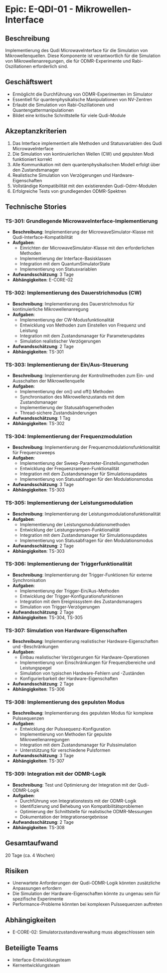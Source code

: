 # Epic: E-QDI-01 - Mikrowellen-Interface

## Beschreibung
Implementierung des Qudi MicrowaveInterface für die Simulation von Mikrowellenquellen. Diese Komponente ist verantwortlich für die Simulation von Mikrowellenanregungen, die für ODMR-Experimente und Rabi-Oszillationen erforderlich sind.

## Geschäftswert
- Ermöglicht die Durchführung von ODMR-Experimenten im Simulator
- Essentiell für quantenphysikalische Manipulationen von NV-Zentren
- Erlaubt die Simulation von Rabi-Oszillationen und Quantengattermanipulationen
- Bildet eine kritische Schnittstelle für viele Qudi-Module

## Akzeptanzkriterien
1. Das Interface implementiert alle Methoden und Statusvariablen des Qudi MicrowaveInterface
2. Die Simulation von kontinuierlichen Wellen (CW) und gepulsten Modi funktioniert korrekt
3. Alle Kommunikation mit dem quantenphysikalischen Modell erfolgt über den Zustandsmanager
4. Realistische Simulation von Verzögerungen und Hardware-Eigenschaften
5. Vollständige Kompatibilität mit den existierenden Qudi-Odmr-Modulen
6. Erfolgreiche Tests von grundlegenden ODMR-Spektren

## Technische Stories

### TS-301: Grundlegende MicrowaveInterface-Implementierung
- **Beschreibung**: Implementierung der MicrowaveSimulator-Klasse mit Qudi-Interface-Kompatibilität
- **Aufgaben**:
  - Einrichten der MicrowaveSimulator-Klasse mit den erforderlichen Methoden
  - Implementierung der Interface-Basisklassen
  - Integration mit dem QuantumSimulatorState
  - Implementierung von Statusvariablen
- **Aufwandsschätzung**: 3 Tage
- **Abhängigkeiten**: E-CORE-02

### TS-302: Implementierung des Dauerstrichmodus (CW)
- **Beschreibung**: Implementierung des Dauerstrichmodus für kontinuierliche Mikrowellenanregung
- **Aufgaben**:
  - Implementierung der CW-Modusfunktionalität
  - Entwicklung von Methoden zum Einstellen von Frequenz und Leistung
  - Integration mit dem Zustandsmanager für Parameterupdates
  - Simulation realistischer Verzögerungen
- **Aufwandsschätzung**: 2 Tage
- **Abhängigkeiten**: TS-301

### TS-303: Implementierung der Ein/Aus-Steuerung
- **Beschreibung**: Implementierung der Kontrollmethoden zum Ein- und Ausschalten der Mikrowellenquelle
- **Aufgaben**:
  - Implementierung der on() und off() Methoden
  - Synchronisation des Mikrowellenzustands mit dem Zustandsmanager
  - Implementierung der Statusabfragemethoden
  - Thread-sichere Zustandsänderungen
- **Aufwandsschätzung**: 1 Tag
- **Abhängigkeiten**: TS-302

### TS-304: Implementierung der Frequenzmodulation
- **Beschreibung**: Implementierung der Frequenzmodulationsfunktionalität für Frequenzsweeps
- **Aufgaben**:
  - Implementierung der Sweep-Parameter-Einstellungsmethoden
  - Entwicklung der Frequenzrampen-Funktionalität
  - Integration mit dem Zustandsmanager für Simulationsupdates
  - Implementierung von Statusabfragen für den Modulationsmodus
- **Aufwandsschätzung**: 3 Tage
- **Abhängigkeiten**: TS-303

### TS-305: Implementierung der Leistungsmodulation
- **Beschreibung**: Implementierung der Leistungsmodulationsfunktionalität
- **Aufgaben**:
  - Implementierung der Leistungsmodulationsmethoden
  - Entwicklung der Leistungsrampen-Funktionalität
  - Integration mit dem Zustandsmanager für Simulationsupdates
  - Implementierung von Statusabfragen für den Modulationsmodus
- **Aufwandsschätzung**: 2 Tage
- **Abhängigkeiten**: TS-303

### TS-306: Implementierung der Triggerfunktionalität
- **Beschreibung**: Implementierung der Trigger-Funktionen für externe Synchronisation
- **Aufgaben**:
  - Implementierung der Trigger-Ein/Aus-Methoden
  - Entwicklung der Trigger-Konfigurationsfunktionen
  - Integration mit dem Ereignissystem des Zustandsmanagers
  - Simulation von Trigger-Verzögerungen
- **Aufwandsschätzung**: 2 Tage
- **Abhängigkeiten**: TS-304, TS-305

### TS-307: Simulation von Hardware-Eigenschaften
- **Beschreibung**: Implementierung realistischer Hardware-Eigenschaften und -Beschränkungen
- **Aufgaben**:
  - Einbau realistischer Verzögerungen für Hardware-Operationen
  - Implementierung von Einschränkungen für Frequenzbereiche und Leistungspegel
  - Simulation von typischen Hardware-Fehlern und -Zuständen
  - Konfigurierbarkeit der Hardware-Eigenschaften
- **Aufwandsschätzung**: 2 Tage
- **Abhängigkeiten**: TS-306

### TS-308: Implementierung des gepulsten Modus
- **Beschreibung**: Implementierung des gepulsten Modus für komplexe Pulssequenzen
- **Aufgaben**:
  - Entwicklung der Pulssequenz-Konfiguration
  - Implementierung von Methoden für gepulste Mikrowellenanregungen
  - Integration mit dem Zustandsmanager für Pulssimulation
  - Unterstützung für verschiedene Pulsformen
- **Aufwandsschätzung**: 3 Tage
- **Abhängigkeiten**: TS-307

### TS-309: Integration mit der ODMR-Logik
- **Beschreibung**: Test und Optimierung der Integration mit der Qudi-ODMR-Logik
- **Aufgaben**:
  - Durchführung von Integrationstests mit der ODMR-Logik
  - Identifizierung und Behebung von Kompatibilitätsproblemen
  - Optimierung der Schnittstelle für realistische ODMR-Messungen
  - Dokumentation der Integrationsergebnisse
- **Aufwandsschätzung**: 2 Tage
- **Abhängigkeiten**: TS-308

## Gesamtaufwand
20 Tage (ca. 4 Wochen)

## Risiken
- Unerwartete Anforderungen der Qudi-ODMR-Logik könnten zusätzliche Anpassungen erfordern
- Die Simulation der Hardware-Eigenschaften könnte zu ungenau sein für spezifische Experimente
- Performance-Probleme könnten bei komplexen Pulssequenzen auftreten

## Abhängigkeiten
- E-CORE-02: Simulatorzustandsverwaltung muss abgeschlossen sein

## Beteiligte Teams
- Interface-Entwicklungsteam
- Kernentwicklungsteam